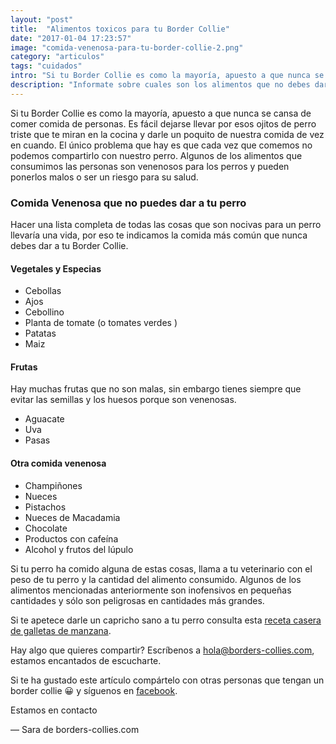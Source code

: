```yaml
---
layout: "post"
title:  "Alimentos toxicos para tu Border Collie"
date: "2017-01-04 17:23:57"
image: "comida-venenosa-para-tu-border-collie-2.png"
category: "articulos"
tags: "cuidados"
intro: "Si tu Border Collie es como la mayoría, apuesto a que nunca se cansa de comer comida de personas. Es fácil dejarse llevar por esos ojitos..."
description: "Informate sobre cuales son los alimentos que no debes dar bajo ningun concepto a tu Border Collie"
---
```


Si tu Border Collie es como la mayoría, apuesto a que nunca se cansa de comer comida de personas.
Es fácil dejarse llevar por esos ojitos de perro triste que te miran en la cocina y darle un poquito de nuestra comida de vez en cuando.  El único problema que hay es que cada vez que comemos no podemos compartirlo con nuestro perro. Algunos de los alimentos que consumimos las personas son venenosos para los perros y pueden ponerlos malos o ser un riesgo para su salud.

<h3>Comida Venenosa que no puedes dar a tu perro</h3>

Hacer una lista completa de todas las cosas que son nocivas para un perro llevaría una vida, por eso te indicamos la comida más común que nunca debes dar a tu Border Collie.

<h4>Vegetales y Especias</h4>

- Cebollas
- Ajos
- Cebollino
- Planta de tomate (o tomates verdes )
- Patatas
- Maiz

<h4>Frutas</h4>

Hay muchas frutas que no son malas, sin embargo tienes siempre que evitar las semillas y los huesos porque son venenosas.

- Aguacate
- Uva
- Pasas

<h4>Otra comida venenosa</h4>

- Champiñones
- Nueces
- Pistachos
- Nueces de Macadamia
- Chocolate
- Productos con cafeína
- Alcohol y frutos del lúpulo

Si tu perro ha comido alguna de estas cosas, llama a tu veterinario con el peso de tu perro y la cantidad del alimento consumido. Algunos de los alimentos mencionadas anteriormente son inofensivos en pequeñas cantidades y sólo son peligrosas en cantidades más grandes.

Si te apetece darle un capricho sano a tu perro consulta esta <a href="{{ site.url }}/recetas-caseras-para-perros-galletas-de-manzana/">receta casera de galletas de manzana</a>.

Hay algo que quieres compartir? Escríbenos a hola@borders-collies.com, estamos encantados de escucharte.

Si te ha gustado este artículo compártelo con otras personas que tengan un border collie 😀 y síguenos en <a href="https://www.facebook.com/borderscolliescom/">facebook</a>.

Estamos en contacto

— Sara de borders-collies.com
